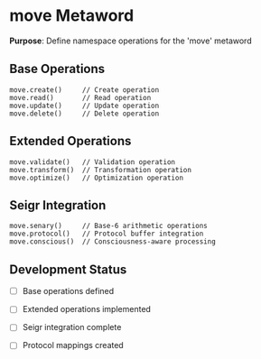 # move Metaword

**Purpose**: Define namespace operations for the 'move' metaword

## Base Operations

```hyphos
move.create()     // Create operation
move.read()       // Read operation  
move.update()     // Update operation
move.delete()     // Delete operation
```

## Extended Operations

```hyphos
move.validate()   // Validation operation
move.transform()  // Transformation operation
move.optimize()   // Optimization operation
```

## Seigr Integration

```hyphos
move.senary()     // Base-6 arithmetic operations
move.protocol()   // Protocol buffer integration
move.conscious()  // Consciousness-aware processing
```

## Development Status

- [ ] Base operations defined
- [ ] Extended operations implemented  
- [ ] Seigr integration complete
- [ ] Protocol mappings created

